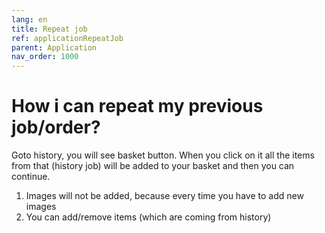 ```yaml
---
lang: en
title: Repeat job
ref: applicationRepeatJob
parent: Application
nav_order: 1000
---
```


# How i can repeat my previous job/order?
Goto history, you will see basket button. When you click on it all the items from that (history job) will be added to your basket and then you can continue.
1. Images will not be added, because every time you have to add new images
1. You can add/remove items (which are coming from history)